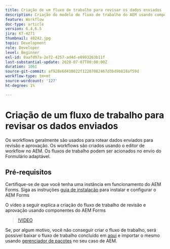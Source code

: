 ```yaml
---
title: Criação de um fluxo de trabalho para revisar os dados enviados
description: Criação do modelo de fluxo de trabalho do AEM usando componentes de fluxo de trabalho do AEM Forms para revisar dados enviados.
feature: Workflow
doc-type: article
version: 6.4,6.5
jira: KT-4271
thumbnail: 40242.jpg
topic: Development
role: Developer
level: Beginner
exl-id: 0aafd97a-2e72-4257-ad4d-e0993263b11f
last-substantial-update: 2020-07-07T00:00:00Z
duration: 1061
source-git-commit: af928e60410022f12207082467d3bd9b818af59d
workflow-type: tm+mt
source-wordcount: '127'
ht-degree: 1%

---
```


# Criação de um fluxo de trabalho para revisar os dados enviados

Os workflows geralmente são usados para rotear dados enviados para revisão e aprovação. Os workflows são criados usando o editor de workflow no AEM. Os fluxos de trabalho podem ser acionados no envio do Formulário adaptável.

## Pré-requisitos

Certifique-se de que você tenha uma instância em funcionamento do AEM Forms. Siga as instruções [guia de instalação](https://experienceleague.adobe.com/docs/experience-manager-65/forms/install-aem-forms/osgi-installation/installing-configuring-aem-forms-osgi.html) para instalar e configurar o AEM Forms

O vídeo a seguir explica a criação do fluxo de trabalho de revisão e aprovação usando componentes do AEM Forms
>[!VIDEO](https://video.tv.adobe.com/v/40242?quality=12&learn=on)


Se, por algum motivo, você não conseguir criar o fluxo de trabalho, será possível baixar o fluxo de trabalho concluído em [aqui](assets/review-submitted-data-workflow.zip) e importar o mesmo usando [gerenciador de pacotes](http://localhost:4502/crx/packmgr/index.jsp) no seu caso de AEM.
